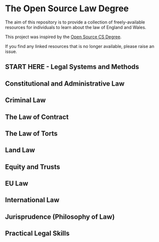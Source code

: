 # The Open Source Law Degree

The aim of this repository is to provide a collection of freely-available resources for individuals to learn about the law of England and Wales.

This project was inspired by the [Open Source CS Degree](https://github.com/ForrestKnight/open-source-cs).

If you find any linked resources that is no longer available, please raise an issue.

## START HERE - Legal Systems and Methods


## Constitutional and Administrative Law

## Criminal Law

## The Law of Contract

## The Law of Torts

## Land Law

## Equity and Trusts

## EU Law

## International Law

## Jurisprudence (Philosophy of Law)

## Practical Legal Skills
